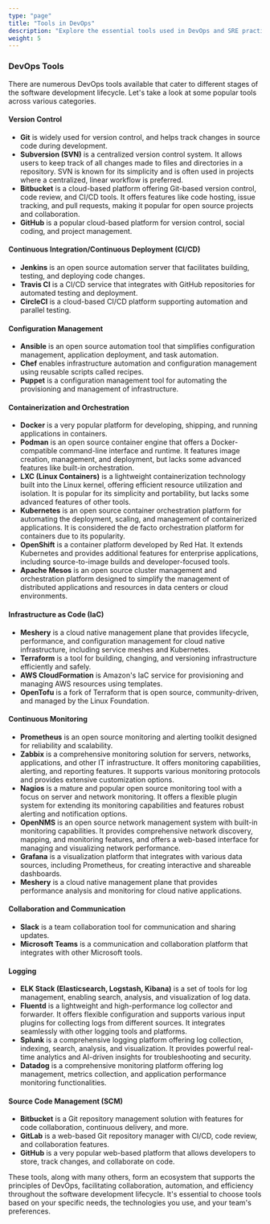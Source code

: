 ```yaml
---
type: "page"
title: "Tools in DevOps"
description: "Explore the essential tools used in DevOps and SRE practices to automate and streamline software development and operations."
weight: 5
---
```


### DevOps Tools

There are numerous DevOps tools available that cater to different stages of the software development lifecycle. Let's take a look at some popular tools across various categories.

#### Version Control

- **Git** is widely used for version control, and helps track changes in source code during development.
- **Subversion (SVN)** is a centralized version control system. It allows users to keep track of all changes made to files and directories in a repository. SVN is known for its simplicity and is often used in projects where a centralized, linear workflow is preferred.
- **Bitbucket** is a cloud-based platform offering Git-based version control, code review, and CI/CD tools. It offers features like code hosting, issue tracking, and pull requests, making it popular for open source projects and collaboration.
- **GitHub** is a popular cloud-based platform for version control, social coding, and project management.

#### Continuous Integration/Continuous Deployment (CI/CD)

- **Jenkins** is an open source automation server that facilitates building, testing, and deploying code changes.
- **Travis CI** is a CI/CD service that integrates with GitHub repositories for automated testing and deployment.
- **CircleCI** is a cloud-based CI/CD platform supporting automation and parallel testing.

#### Configuration Management

- **Ansible** is an open source automation tool that simplifies configuration management, application deployment, and task automation.
- **Chef** enables infrastructure automation and configuration management using reusable scripts called recipes.
- **Puppet** is a configuration management tool for automating the provisioning and management of infrastructure.

#### Containerization and Orchestration

- **Docker** is a very popular platform for developing, shipping, and running applications in containers.
- **Podman** is an open source container engine that offers a Docker-compatible command-line interface and runtime. It features image creation, management, and deployment, but lacks some advanced features like built-in orchestration.
- **LXC (Linux Containers)** is a lightweight containerization technology built into the Linux kernel, offering efficient resource utilization and isolation. It is popular for its simplicity and portability, but lacks some advanced features of other tools.
- **Kubernetes** is an open source container orchestration platform for automating the deployment, scaling, and management of containerized applications. It is considered the de facto orchestration platform for containers due to its popularity.
- **OpenShift** is a container platform developed by Red Hat. It extends Kubernetes and provides additional features for enterprise applications, including source-to-image builds and developer-focused tools.
- **Apache Mesos** is an open source cluster management and orchestration platform designed to simplify the management of distributed applications and resources in data centers or cloud environments.

#### Infrastructure as Code (IaC)

- **Meshery** is a cloud native management plane that provides lifecycle, performance, and configuration management for cloud native infrastructure, including service meshes and Kubernetes.
- **Terraform** is a tool for building, changing, and versioning infrastructure efficiently and safely.
- **AWS CloudFormation** is Amazon's IaC service for provisioning and managing AWS resources using templates.
- **OpenTofu** is a fork of Terraform that is open source, community-driven, and managed by the Linux Foundation.

#### Continuous Monitoring

- **Prometheus** is an open source monitoring and alerting toolkit designed for reliability and scalability.
- **Zabbix** is a comprehensive monitoring solution for servers, networks, applications, and other IT infrastructure. It offers monitoring capabilities, alerting, and reporting features. It supports various monitoring protocols and provides extensive customization options.
- **Nagios** is a mature and popular open source monitoring tool with a focus on server and network monitoring. It offers a flexible plugin system for extending its monitoring capabilities and features robust alerting and notification options.
- **OpenNMS** is an open source network management system with built-in monitoring capabilities. It provides comprehensive network discovery, mapping, and monitoring features, and offers a web-based interface for managing and visualizing network performance.
- **Grafana** is a visualization platform that integrates with various data sources, including Prometheus, for creating interactive and shareable dashboards.
- **Meshery** is a cloud native management plane that provides performance analysis and monitoring for cloud native applications.

#### Collaboration and Communication

- **Slack** is a team collaboration tool for communication and sharing updates.
- **Microsoft Teams** is a communication and collaboration platform that integrates with other Microsoft tools.

#### Logging

- **ELK Stack (Elasticsearch, Logstash, Kibana)** is a set of tools for log management, enabling search, analysis, and visualization of log data.
- **Fluentd** is a lightweight and high-performance log collector and forwarder. It offers flexible configuration and supports various input plugins for collecting logs from different sources. It integrates seamlessly with other logging tools and platforms.
- **Splunk** is a comprehensive logging platform offering log collection, indexing, search, analysis, and visualization. It provides powerful real-time analytics and AI-driven insights for troubleshooting and security.
- **Datadog** is a comprehensive monitoring platform offering log management, metrics collection, and application performance monitoring functionalities.

#### Source Code Management (SCM)

- **Bitbucket** is a Git repository management solution with features for code collaboration, continuous delivery, and more.
- **GitLab** is a web-based Git repository manager with CI/CD, code review, and collaboration features.
- **GitHub** is a very popular web-based platform that allows developers to store, track changes, and collaborate on code.

These tools, along with many others, form an ecosystem that supports the principles of DevOps, facilitating collaboration, automation, and efficiency throughout the software development lifecycle. It's essential to choose tools based on your specific needs, the technologies you use, and your team's preferences.
